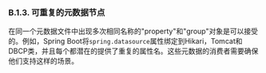 ### B.1.3. 可重复的元数据节点

在同一个元数据文件中出现多次相同名称的"property"和"group"对象是可以接受的。例如，Spring Boot将`spring.datasource`属性绑定到Hikari，Tomcat和DBCP类，并且每个都潜在的提供了重复的属性名。这些元数据的消费者需要确保他们支持这样的场景。
